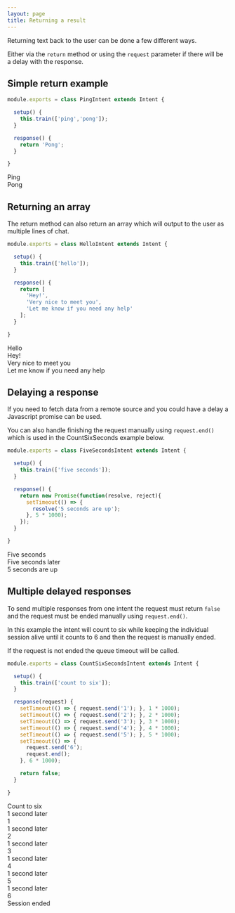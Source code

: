 ```yaml
---
layout: page
title: Returning a result
---
```


Returning text back to the user can be done a few different ways.

Either via the `return` method or using the `request` parameter if there will be a delay with the response.


## Simple return example

~~~javascript
module.exports = class PingIntent extends Intent {

  setup() {
    this.train(['ping','pong']);
  }

  response() {
    return 'Pong';
  }

}
~~~

<div class="chat" markdown="0">
  <div class="user"><span>Ping</span></div>
  <div class="bot"><span>Pong</span></div>
</div>


## Returning an array

The return method can also return an array which will output to the user as multiple lines of chat.

~~~javascript
module.exports = class HelloIntent extends Intent {

  setup() {
    this.train(['hello']);
  }

  response() {
    return [
      'Hey!',
      'Very nice to meet you',
      'Let me know if you need any help'
    ];
  }

}
~~~

<div class="chat" markdown="0">
  <div class="user"><span>Hello</span></div>
  <div class="bot"><span>Hey!</span></div>
  <div class="bot"><span>Very nice to meet you</span></div>
  <div class="bot"><span>Let me know if you need any help</span></div>
</div>




## Delaying a response

If you need to fetch data from a remote source and you could have a delay a Javascript promise can be used.

You can also handle finishing the request manually using `request.end()` which is used in the CountSixSeconds example below.

~~~javascript
module.exports = class FiveSecondsIntent extends Intent {

  setup() {
    this.train(['five seconds']);
  }

  response() {
    return new Promise(function(resolve, reject){
      setTimeout(() => {
        resolve('5 seconds are up');
      }, 5 * 1000);
    });
  }

}
~~~

<div class="chat" markdown="0">
  <div class="user"><span>Five seconds</span></div>
  <div class="info"><span>Five seconds later</span></div>
  <div class="bot"><span>5 seconds are up</span></div>
</div>


## Multiple delayed responses

To send multiple responses from one intent the request must return `false` and the request must be ended manually using `request.end()`.

In this example the intent will count to six while keeping the individual session alive until it counts to 6 and then the request is manually ended.

If the request is not ended the queue timeout will be called.


~~~javascript
module.exports = class CountSixSecondsIntent extends Intent {

  setup() {
    this.train(['count to six']);
  }

  response(request) {
    setTimeout(() => { request.send('1'); }, 1 * 1000);
    setTimeout(() => { request.send('2'); }, 2 * 1000);
    setTimeout(() => { request.send('3'); }, 3 * 1000);
    setTimeout(() => { request.send('4'); }, 4 * 1000);
    setTimeout(() => { request.send('5'); }, 5 * 1000);
    setTimeout(() => {
      request.send('6');
      request.end();
    }, 6 * 1000);

    return false;
  }

}
~~~

<div class="chat" markdown="0">
  <div class="user"><span>Count to six</span></div>
  <div class="info"><span>1 second later</span></div>
  <div class="bot"><span>1</span></div>
  <div class="info"><span>1 second later</span></div>
  <div class="bot"><span>2</span></div>
  <div class="info"><span>1 second later</span></div>
  <div class="bot"><span>3</span></div>
  <div class="info"><span>1 second later</span></div>
  <div class="bot"><span>4</span></div>
  <div class="info"><span>1 second later</span></div>
  <div class="bot"><span>5</span></div>
  <div class="info"><span>1 second later</span></div>
  <div class="bot"><span>6</span></div>
  <div class="info"><span>Session ended</span></div>
</div>